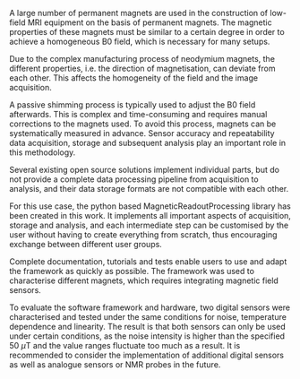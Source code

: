 A large number of permanent magnets are used in the construction of low-field MRI equipment on the basis of permanent magnets.
The magnetic properties of these magnets must be similar to a certain degree in order to achieve a homogeneous B0 field, which is necessary for many setups.

Due to the complex manufacturing process of neodymium magnets, the different properties, i.e. the direction of magnetisation, can deviate from each other.
This affects the homogeneity of the field and the image acquisition. 

A passive shimming process is typically used to adjust the B0 field afterwards.
This is complex and time-consuming and requires manual corrections to the magnets used.
To avoid this process, magnets can be systematically measured in advance.
Sensor accuracy and repeatability data acquisition, storage and subsequent analysis play an important role in this methodology.

Several existing open source solutions implement individual parts, but do not provide a complete data processing pipeline from acquisition to analysis, and their data storage formats are not compatible with each other.

For this use case, the python based MagneticReadoutProcessing library has been created in this work.
It implements all important aspects of acquisition, storage and analysis, and each intermediate step can be customised by the user without having to create everything from scratch, thus encouraging exchange between different user groups.

Complete documentation, tutorials and tests enable users to use and adapt the framework as quickly as possible. 
The framework was used to characterise different magnets, which requires integrating magnetic field sensors.

To evaluate the software framework and hardware, two digital sensors were characterised and tested under the same conditions for noise, temperature dependence and linearity. The result is that both sensors can only be used under certain conditions, as the noise intensity is higher than the specified 50 $\mu$T and the value ranges fluctuate too much as a result.
It is recommended to consider the implementation of additional digital sensors as well as analogue sensors or NMR probes in the future.